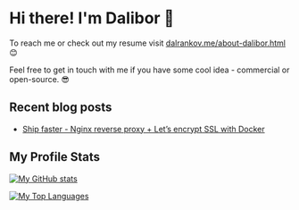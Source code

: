 # Hi there! I'm Dalibor 🙌

To reach me or check out my resume visit [dalrankov.me/about-dalibor.html](https://dalrankov.me/about-dalibor.html) 😊

Feel free to get in touch with me if you have some cool idea - commercial or open-source. 😎

## Recent blog posts

<!--START_SECTION:posts-->
* [Ship faster - Nginx reverse proxy + Let’s encrypt SSL with Docker](https://dalrankov.me/2022/02/09/nginx-reverse-proxy-plus-lets-encrypt-ssl-with-docker.html)
<!--END_SECTION:posts-->

## My Profile Stats

[![My GitHub stats](https://github-readme-stats.vercel.app/api?username=dalrankov&show_icons=true&theme=github_dark)](https://github.com/anuraghazra/github-readme-stats)

[![My Top Languages](https://github-readme-stats.vercel.app/api/top-langs/?username=dalrankov&layout=compact&theme=github_dark)](https://github.com/anuraghazra/github-readme-stats)